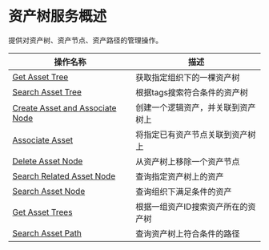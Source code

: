 # 资产树服务概述

提供对资产树、资产节点、资产路径的管理操作。

| 操作名称     | 描述                |
|--------------|---------------------|
| [Get Asset Tree](get_asset_tree) | 获取指定组织下的一棵资产树  |
| [Search Asset Tree](search_asset_tree)    | 根据tags搜索符合条件的资产树 |
|[Create Asset and Associate Node](create_asset_and_associate_node) |创建一个逻辑资产，并关联到资产树上|
|[Associate Asset](associate_asset)  |将指定已有资产节点关联到资产树上|
|[Delete Asset Node](delete_asset_node) |从资产树上移除一个资产节点|
|[Search Related Asset Node](search_related_asset_node) |查询指定资产树上的资产|
|[Search Asset Node](search_asset_node) |查询组织下满足条件的资产|
|[Get Asset Trees](get_asset_trees)  |根据一组资产ID搜索资产所在的资产树|
|[Search Asset Path](search_asset_path) |查询资产树上符合条件的路径|
